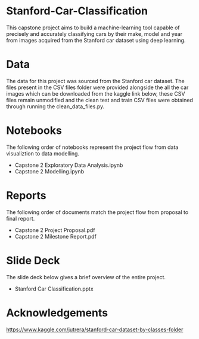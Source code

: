 # Stanford-Car-Classification
This capstone project aims to build a machine-learning tool capable of precisely and accurately classifying cars by their make, model and year from images acquired from the Stanford car dataset using deep learning. 
# Data
The data for this project was sourced from the Stanford car dataset. The files present in the CSV files folder were provided alongside the all the car images which can be downloaded from the kaggle link below, these CSV files remain unmodified and the clean test and train CSV files were obtained through running the clean_data_files.py.
# Notebooks
The following order of notebooks represent the project flow from data visualiztion to data modelling. 
* Capstone 2 Exploratory Data Analysis.ipynb
* Capstone 2 Modelling.ipynb
# Reports
The following order of documents match the project flow from proposal to final report.
* Capstone 2 Project Proposal.pdf
* Capstone 2 Milestone Report.pdf
# Slide Deck 
The slide deck below gives a brief overview of the entire project.
* Stanford Car Classification.pptx
# Acknowledgements
https://www.kaggle.com/jutrera/stanford-car-dataset-by-classes-folder
